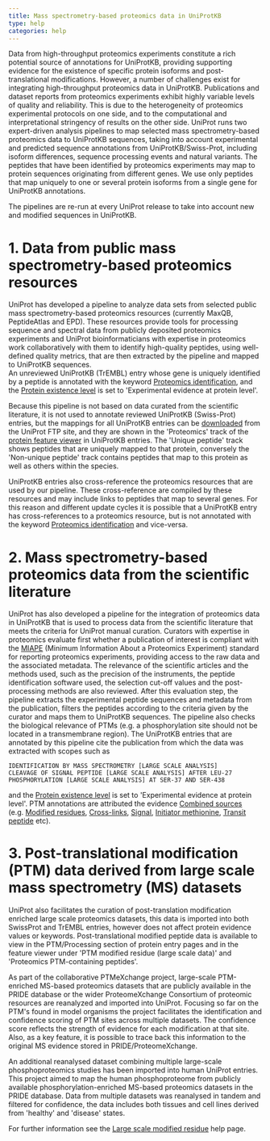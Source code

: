 ```yaml
---
title: Mass spectrometry-based proteomics data in UniProtKB
type: help
categories: help
---
```


Data from high-throughput proteomics experiments constitute a rich potential source of annotations for UniProtKB, providing supporting evidence for the existence of specific protein isoforms and post-translational modifications. However, a number of challenges exist for integrating high-throughput proteomics data in UniProtKB. Publications and dataset reports from proteomics experiments exhibit highly variable levels of quality and reliability. This is due to the heterogeneity of proteomics experimental protocols on one side, and to the computational and interpretational stringency of results on the other side. UniProt runs two expert-driven analysis pipelines to map selected mass spectrometry-based proteomics data to UniProtKB sequences, taking into account experimental and predicted sequence annotations from UniProtKB/Swiss-Prot, including isoform differences, sequence processing events and natural variants. The peptides that have been identified by proteomics experiments may map to protein sequences originating from different genes. We use only peptides that map uniquely to one or several protein isoforms from a single gene for UniProtKB annotations.

The pipelines are re-run at every UniProt release to take into account new and modified sequences in UniProtKB.

# 1. Data from public mass spectrometry-based proteomics resources

UniProt has developed a pipeline to analyze data sets from selected public mass spectrometry-based proteomics resources (currently MaxQB, PeptideAtlas and EPD). These resources provide tools for processing sequence and spectral data from publicly deposited proteomics experiments and UniProt bioinformaticians with expertise in proteomics work collaboratively with them to identify high-quality peptides, using well-defined quality metrics, that are then extracted by the pipeline and mapped to UniProtKB sequences.  
An unreviewed UniProtKB (TrEMBL) entry whose gene is uniquely identified by a peptide is annotated with the keyword [Proteomics identification](https://www.uniprot.org/keywords/KW-1267), and the [Protein existence level](https://www.uniprot.org/help/protein_existence) is set to 'Experimental evidence at protein level'.

Because this pipeline is not based on data curated from the scientific literature, it is not used to annotate reviewed UniProtKB (Swiss-Prot) entries, but the mappings for all UniProtKB entries can be [downloaded](https://ftp.uniprot.org/pub/databases/uniprot/current_release/knowledgebase/proteomics_mapping/) from the UniProt FTP site, and they are shown in the 'Proteomics' track of the [protein feature viewer](https://insideuniprot.blogspot.com/2016/05/) in UniProtKB entries. The 'Unique peptide' track shows peptides that are uniquely mapped to that protein, conversely the 'Non-unique peptide' track contains peptides that map to this protein as well as others within the species.

UniProtKB entries also cross-reference the proteomics resources that are used by our pipeline. These cross-reference are compiled by these resources and may include links to peptides that map to several genes. For this reason and different update cycles it is possible that a UniProtKB entry has cross-references to a proteomics resource, but is not annotated with the keyword [Proteomics identification](https://www.uniprot.org/keywords/KW-1267) and vice-versa.

# 2. Mass spectrometry-based proteomics data from the scientific literature

UniProt has also developed a pipeline for the integration of proteomics data in UniProtKB that is used to process data from the scientific literature that meets the criteria for UniProt manual curation. Curators with expertise in proteomics evaluate first whether a publication of interest is compliant with the [MIAPE](http://www.psidev.info/node/91) (Minimum Information About a Proteomics Experiment) standard for reporting proteomics experiments, providing access to the raw data and the associated metadata. The relevance of the scientific articles and the methods used, such as the precision of the instruments, the peptide identification software used, the selection cut-off values and the post-processing methods are also reviewed. After this evaluation step, the pipeline extracts the experimental peptide sequences and metadata from the publication, filters the peptides according to the criteria given by the curator and maps them to UniProtKB sequences. The pipeline also checks the biological relevance of PTMs (e.g. a phosphorylation site should not be located in a transmembrane region). The UniProtKB entries that are annotated by this pipeline cite the publication from which the data was extracted with scopes such as

    IDENTIFICATION BY MASS SPECTROMETRY [LARGE SCALE ANALYSIS]
    CLEAVAGE OF SIGNAL PEPTIDE [LARGE SCALE ANALYSIS] AFTER LEU-27
    PHOSPHORYLATION [LARGE SCALE ANALYSIS] AT SER-37 AND SER-438

and the [Protein existence level](https://www.uniprot.org/help/protein_existence) is set to 'Experimental evidence at protein level'. PTM annotations are attributed the evidence [Combined sources](https://www.uniprot.org/help/evidences#ECO:0007744) (e.g. [Modified residues](https://www.uniprot.org/uniprotkb?query=%28%28ft_mod_res%3A%2A%29%20AND%20%28ftev_mod_res%3AECO_0007744%29%29), [Cross-links](https://www.uniprot.org/uniprotkb?query=%28%28ft_crosslnk%3A%2A%29%20AND%20%28ftev_crosslnk%3AECO_0007744%29%29), [Signal](https://www.uniprot.org/uniprotkb?query=%28%28ft_signal%3A%2A%29%20AND%20%28ftev_signal%3AECO_0007744%29%29), [Initiator methionine](https://www.uniprot.org/uniprotkb?query=%28%28ft_init_met%3A%2A%29%20AND%20%28ftev_init_met%3AECO_0007744%29%29), [Transit peptide](https://www.uniprot.org/uniprotkb?query=%28%28ft_transit%3A%2A%29%20AND%20%28ftev_transit%3AECO_0007744%29%29) etc).

# 3. Post-translational modification (PTM) data derived from large scale mass spectrometry (MS) datasets

UniProt also facilitates the curation of post-translation modification enriched large scale proteomics datasets, this data is imported into both SwissProt and TrEMBL entries, however does not affect protein evidence values or keywords. Post-translational modified peptide data is available to view in the PTM/Processing section of protein entry pages and in the feature viewer under 'PTM modified residue (large scale data)' and 'Proteomics PTM-containing peptides'.

As part of the collaborative PTMeXchange project, large-scale PTM-enriched MS-based proteomics datasets that are publicly available in the PRIDE database or the wider ProteomeXchange Consortium of proteomic resources are reanalyzed and imported into UniProt. Focusing so far on the PTM's found in model organisms the project facilitates the identification and confidence scoring of PTM sites across multiple datasets. The confidence score reflects the strength of evidence for each modification at that site. Also, as a key feature, it is possible to trace back this information to the original MS evidence stored in PRIDE/ProteomeXchange.

An additional reanalysed dataset combining multiple large-scale phosphoproteomics studies has been imported into human UniProt entries. This project aimed to map the human phosphoproteome from publicly available phosphorylation-enriched MS-based proteomics datasets in the PRIDE database. Data from multiple datasets was reanalysed in tandem and filtered for confidence, the data includes both tissues and cell lines derived from 'healthy' and 'disease' states.

For further information see the [Large scale modified residue](https://www.uniprot.org/help/mod_res_large_scale) help page.
